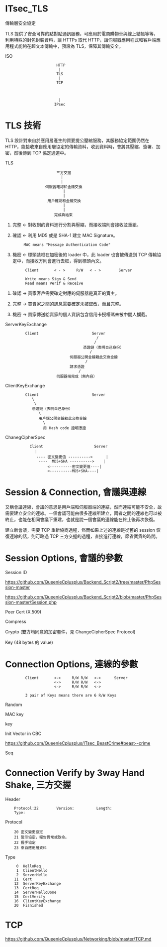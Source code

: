 # ITsec_TLS
傳輸層安全協定

TLS 提供了安全可靠的點對點通訊服務，可應用於電商購物車與線上結帳等等，利用特殊的封包封裝資料，讓 HTTPs 取代 HTTP，讓伺服器應用程式和客戶端應用程式能夠在超文本傳輸中，預設為 TLS，保障其傳輸安全。

ISO

                           HTTP
                            |
                           TLS
                            |
                           TCP
                           
                           
                           
                            |
                          IPsec
                            

# TLS 技術

TLS 設計對來自於應用層產生的資要提公壓縮服務，其服務協定範圍仍然在 HTTP，能接收來自應用層協定的傳輸資料，收到資料時，會將其壓縮、簽署、加密，然後傳到 TCP 協定通道中。

TLS

                           三方交握
                             |
                             |
                      伺服器確認和金鑰交換
                              |
                              |
                       用戶確認和金鑰交換
                              |    
                              |
                          完成與結束
                                 

1. 完整 <- 對收到的資料進行分割與壓縮，而接收端則會接收並重組。

2. 確認 <- 利用 MD5 或是 SHA-1 建立 MAC Signature。

            MAC means "Message Authentication Code"

3. 機密 <- 標頭裝框在加密後的 loader 中，此 loader 也會被傳送到 TCP 傳輸協定中，而接收方則會進行去框，得到標頭內文。
>>>

             Client       < - >     R/W   < - >        Server
             
             Write means Sign & Send
             Read means Verif & Receive
>>>

1. 確認 -> 買家客戶需要確定對應的伺服器是真正的賣主。

2. 完整 -> 買賣家之間的訊息需要確定未被竄改，而且完整。

3. 機密 -> 買家傳送給賣家的個人資訊包含信用卡授權碼未被中間人攔截。

>>>
ServerKeyExchange

             
             Client                        Server
                                             /
                                            /
                                       憑證鏈（表明自己身份）
                                          /
                                 伺服器公開金鑰藉此交換金鑰
                                        /
                                 請求憑證
                                     /
                           伺服器端完成（無內容）                                            

>>>
ClientKeyExchange

             Client                        Server
                \
                 \
                憑證鏈（表明自己身份）
                   \
                   用戶端公開金鑰藉此交換金鑰
                     \
                     用 Hash code 證明憑證
                    
>>>
ChanegCipherSpec

               Client                       Server
                 ｜                            
                  ---- 密文變更值 ---------->      |
                   ----  MD5+SHA ---------->    |
                       <----------密文變更值----|
                       <----------MD5+SHA----|             
                     


# Session & Connection, 會議與連線

又稱會議連線，會議的意思是用戶端和伺服器端的連結，然而連結可能不安全，故需要建立安全的連線。一個會議可能由很多連線所建立，兩者之間的連線也可以被終止，也能在相同會議下重建，也就是說一個會議的連線能在終止後再次恢復。

建立新會議，需要 TCP 重新協商過程，然而如果上述的連線是從舊的 session 恢復連線的話，則可略過 TCP 三方交握的過程，直接進行連線，節省寶貴的時間。

# Session Options, 會議的參數

   Session ID
   
   https://github.com/QueenieCplusplus/Backend_Script2/tree/master/PhpSession-master
   
   https://github.com/QueenieCplusplus/Backend_Script2/blob/master/PhpSession-master/Session.php
   
   Peer Cert (X.509)
   
   Compress
   
   Crypto (雙方均同意的加密套件，見 ChangeCipherSpec Protocol)
   
   Key (48 bytes 的 value)

# Connection Options, 連線的參數


             Client       <->     R/W R/W   <->      Server
                          <->     R/W R/W   <-> 
                          <->     R/W R/W   <-> 
          
             3 pair of Keys means there are 6 R/W Keys

   Random
   
   MAC key
   
   key
   
   Init Vector in CBC
   
   https://github.com/QueenieCplusplus/ITsec_BeastCrime#beast--crime
   
   Seq
   
# Connection Verify by 3way Hand Shake, 三方交握
   
Header
   
        Protocol:22        Version:          Length:
        Type:       

Protocol

        20 密文變更協定
        21 警示協定，報告異常或致命。
        22 握手協定
        23 來自應用層資料
 
Type

         0  HelloReq
         1  ClientHello
         2  ServerHello
        11  Cert
        12  ServerKeyExchange
        13  CertReq
        14  ServerHelloDone
        15  CertVerify
        16  ClientKeyExchange
        20  Fisnished  
   
# TCP

 https://github.com/QueenieCplusplus/Networking/blob/master/TCP.md
   
   
